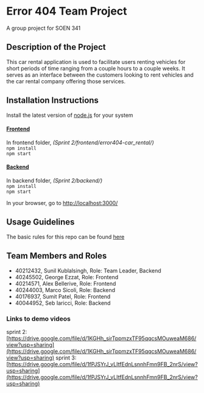 # Error 404 Team Project
A group project for SOEN 341

## Description of the Project
This car rental application is used to facilitate users renting vehicles for short periods of time ranging from a couple hours to a couple weeks. It serves as an interface between the customers looking to rent vehicles and the car rental company offering those services. 

## Installation Instructions
Install the latest version of <a href="https://nodejs.org/en/download">node.js</a> for your system 



#### <ins>Frontend </ins>
In frontend folder,  _(Sprint 2/frontend/error404-car_rental/)_  
``npm install``  
``npm start``

#### <ins>Backend </ins>
In backend folder,  _(Sprint 2/backend/)_  
``npm install``  
``npm start``

In your browser, go to [http://localhost:3000/](http://localhost:3000/)

## Usage Guidelines
The basic rules for this repo can be found <a href="https://github.com/hulksunil/Error_404-soen341projectW2024/wiki/Git-Rules">here</a> 

## Team Members and Roles
- 40212432, Sunil Kublalsingh, Role: Team Leader, Backend
- 40245502, George Ezzat, Role: Frontend
- 40214571, Alex Bellerive, Role: Frontend
- 40244003, Marco Sicoli, Role: Backend
- 40176937, Sumit Patel, Role: Frontend
- 40044952, Seb Iaricci, Role: Backend

### Links to demo videos
sprint 2: [https://drive.google.com/file/d/1KGHh_sirTppmzxTF95qqcsMOuweaM686/view?usp=sharing](https://drive.google.com/file/d/1KGHh_sirTppmzxTF95qqcsMOuweaM686/view?usp=sharing)
sprint 3: [https://drive.google.com/file/d/1fPJSYrJ_vLItfEdnLsnnhFmn9FB_2nrS/view?usp=sharing](https://drive.google.com/file/d/1fPJSYrJ_vLItfEdnLsnnhFmn9FB_2nrS/view?usp=sharing)
